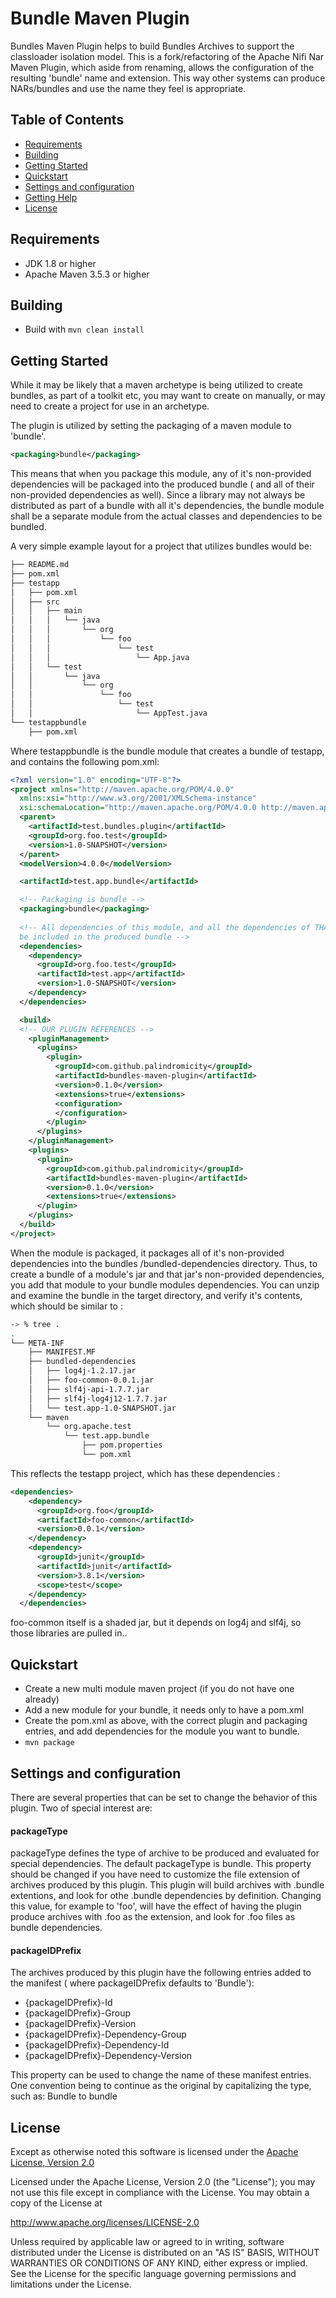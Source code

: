 <!--
  Licensed to the Apache Software Foundation (ASF) under one or more
  contributor license agreements.  See the NOTICE file distributed with
  this work for additional information regarding copyright ownership.
  The ASF licenses this file to You under the Apache License, Version 2.0
  (the "License"); you may not use this file except in compliance with
  the License.  You may obtain a copy of the License at
      https://www.apache.org/licenses/LICENSE-2.0
  Unless required by applicable law or agreed to in writing, software
  distributed under the License is distributed on an "AS IS" BASIS,
  WITHOUT WARRANTIES OR CONDITIONS OF ANY KIND, either express or implied.
  See the License for the specific language governing permissions and
  limitations under the License.
-->
# Bundle Maven Plugin

Bundles Maven Plugin helps to build Bundles Archives to support the classloader isolation model.
This is a fork/refactoring of the Apache Nifi Nar Maven Plugin, which aside from renaming, allows the configuration of
the resulting 'bundle' name and extension.  This way other systems can produce NARs/bundles and use the name they feel
is appropriate.

## Table of Contents

- [Requirements](#requirements)
- [Building](#building)
- [Getting Started](#getting-started)
- [Quickstart](#quickstart)
- [Settings and configuration](#settings-and-configuration)
- [Getting Help](#getting-help)
- [License](#license)

## Requirements
* JDK 1.8 or higher
* Apache Maven 3.5.3 or higher

## Building 

- Build with `mvn clean install`

## Getting Started

While it may be likely
that a maven archetype is being utilized to create bundles, as part of a toolkit etc, you may want to create on manually, or may need to create a project for use in an archetype.

The plugin is utilized by setting the packaging of a maven module to 'bundle'.

```xml
<packaging>bundle</packaging>
```

This means that when you package this module, any of it's non-provided dependencies will be packaged into the produced bundle ( and all of their non-provided dependencies as well).
Since a library may not always be distributed as part of a bundle with all it's dependencies, the bundle module
shall be a separate module from the actual classes and dependencies to be bundled.

A very simple example layout for a project that utilizes bundles would be:

```bash
├── README.md
├── pom.xml
├── testapp
│   ├── pom.xml
│   ├── src
│   │   ├── main
│   │   │   └── java
│   │   │       └── org
│   │   │           └── foo
│   │   │               └── test
│   │   │                   └── App.java
│   │   └── test
│   │       └── java
│   │           └── org
│   │               └── foo
│   │                   └── test
│   │                       └── AppTest.java
└── testappbundle
    ├── pom.xml
```
Where testappbundle is the bundle module that creates a bundle of testapp, and contains the following pom.xml:
```xml
<?xml version="1.0" encoding="UTF-8"?>
<project xmlns="http://maven.apache.org/POM/4.0.0"
  xmlns:xsi="http://www.w3.org/2001/XMLSchema-instance"
  xsi:schemaLocation="http://maven.apache.org/POM/4.0.0 http://maven.apache.org/xsd/maven-4.0.0.xsd">
  <parent>
    <artifactId>test.bundles.plugin</artifactId>
    <groupId>org.foo.test</groupId>
    <version>1.0-SNAPSHOT</version>
  </parent>
  <modelVersion>4.0.0</modelVersion>

  <artifactId>test.app.bundle</artifactId>

  <!-- Packaging is bundle -->
  <packaging>bundle</packaging>
  
  <!-- All dependencies of this module, and all the dependencies of THAT dependency will
  be included in the produced bundle -->
  <dependencies>
    <dependency>
      <groupId>org.foo.test</groupId>
      <artifactId>test.app</artifactId>
      <version>1.0-SNAPSHOT</version>
    </dependency>
  </dependencies>

  <build>
  <!-- OUR PLUGIN REFERENCES -->
    <pluginManagement>
      <plugins>
        <plugin>
          <groupId>com.github.palindromicity</groupId>
          <artifactId>bundles-maven-plugin</artifactId>
          <version>0.1.0</version>
          <extensions>true</extensions>
          <configuration>
          </configuration>
        </plugin>
      </plugins>
    </pluginManagement>
    <plugins>
      <plugin>
        <groupId>com.github.palindromicity</groupId>
        <artifactId>bundles-maven-plugin</artifactId>
        <version>0.1.0</version>
        <extensions>true</extensions>
      </plugin>
    </plugins>
  </build>
</project>
```
When the module is packaged, it packages all of it's  non-provided dependencies into the bundles /bundled-dependencies directory.
Thus, to create a bundle of a module's jar and that jar's non-provided dependencies, you add that module to your
bundle modules dependencies.  You can unzip and examine the bundle in the target directory, and verify 
it's contents, which should be similar to :

```bash
-> % tree .
.
└── META-INF
    ├── MANIFEST.MF
    ├── bundled-dependencies
    │   ├── log4j-1.2.17.jar
    │   ├── foo-common-0.0.1.jar
    │   ├── slf4j-api-1.7.7.jar
    │   ├── slf4j-log4j12-1.7.7.jar
    │   └── test.app-1.0-SNAPSHOT.jar
    └── maven
        └── org.apache.test
            └── test.app.bundle
                ├── pom.properties
                └── pom.xml
```

This reflects the testapp project, which has these dependencies :

```xml
<dependencies>
    <dependency>
      <groupId>org.foo</groupId>
      <artifactId>foo-common</artifactId>
      <version>0.0.1</version>
    </dependency>
    <dependency>
      <groupId>junit</groupId>
      <artifactId>junit</artifactId>
      <version>3.8.1</version>
      <scope>test</scope>
    </dependency>
  </dependencies>
```
foo-common itself is a shaded jar, but it depends on log4j and slf4j, so those libraries are pulled in..

## Quickstart

* Create a new multi module maven project (if you do not have one already)
* Add a new module for your bundle, it needs only to have a pom.xml
* Create the pom.xml as above, with the correct plugin and packaging entries, and add dependencies
for the module you want to bundle.
* `mvn package`

## Settings and configuration

There are several properties that can be set to change the behavior of this plugin.
Two of special interest are:

#### packageType
packageType defines the type of archive to be produced and evaluated for special dependencies.  The default packageType is bundle.  This property should be changed if you have need to 
customize the file extension of archives produced by this plugin.  This plugin will build archives with .bundle extentions, and look for othe .bundle dependencies by definition.
Changing this value, for example to 'foo', will have the effect of having the plugin produce archives with .foo as the extension, and look for .foo files
as bundle dependencies.
 
#### packageIDPrefix 
The archives produced by this plugin have the following entries added to the manifest ( where packageIDPrefix defaults to 'Bundle'):

-  {packageIDPrefix}-Id
-  {packageIDPrefix}-Group
-  {packageIDPrefix}-Version
-  {packageIDPrefix}-Dependency-Group
-  {packageIDPrefix}-Dependency-Id
-  {packageIDPrefix}-Dependency-Version

This property can be used to change the name of these manifest entries.  One convention being to continue as the original by capitalizing the
type, such as:
Bundle to bundle


## License

Except as otherwise noted this software is licensed under the
[Apache License, Version 2.0](https://www.apache.org/licenses/LICENSE-2.0.html)

Licensed under the Apache License, Version 2.0 (the "License");
you may not use this file except in compliance with the License.
You may obtain a copy of the License at

  http://www.apache.org/licenses/LICENSE-2.0

Unless required by applicable law or agreed to in writing, software
distributed under the License is distributed on an "AS IS" BASIS,
WITHOUT WARRANTIES OR CONDITIONS OF ANY KIND, either express or implied.
See the License for the specific language governing permissions and
limitations under the License.

